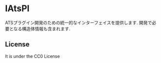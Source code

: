 # IAtsPI
ATSプラグイン開発のための統一的なインターフェイスを提供します.  開発で必要となる構造体情報も含まれます.

## License
It is under the CC0 License
